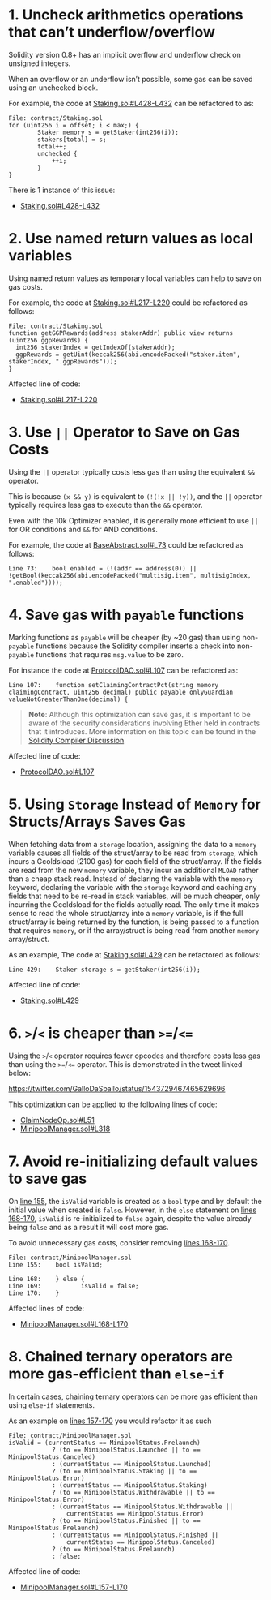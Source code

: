 # 1. Uncheck arithmetics operations that can’t underflow/overflow

Solidity version 0.8+ has an implicit overflow and underflow check on unsigned integers.

When an overflow or an underflow isn’t possible, some gas can be saved using an unchecked block.

For example, the code at [Staking.sol#L428-L432](https://github.com/code-423n4/2022-12-gogopool/blob/main/contracts/contract/Staking.sol#L428-L432) can be refactored to as:

```solidity
File: contract/Staking.sol
for (uint256 i = offset; i < max;) {
        Staker memory s = getStaker(int256(i));
        stakers[total] = s;
        total++;
        unchecked {
            ++i;
        }
}
```

There is 1 instance of this issue:

- [Staking.sol#L428-L432](https://github.com/code-423n4/2022-12-gogopool/blob/main/contracts/contract/Staking.sol#L428-L432)

# 2. Use named return values as local variables

Using named return values as temporary local variables can help to save on gas costs.

For example, the code at [Staking.sol#L217-L220](https://github.com/code-423n4/2022-12-gogopool/blob/main/contracts/contract/Staking.sol#L217-L220) could be refactored as follows:

```solidity
File: contract/Staking.sol
function getGGPRewards(address stakerAddr) public view returns (uint256 ggpRewards) {
  int256 stakerIndex = getIndexOf(stakerAddr);
  ggpRewards = getUint(keccak256(abi.encodePacked("staker.item", stakerIndex, ".ggpRewards")));
}
```

Affected line of code:

- [Staking.sol#L217-L220](https://github.com/code-423n4/2022-12-gogopool/blob/main/contracts/contract/Staking.sol#L217-L220)

# 3. Use `||` Operator to Save on Gas Costs

Using the `||` operator typically costs less gas than using the equivalent `&&` operator.

This is because `(x && y)` is equivalent to `(!(!x || !y))`, and the `||` operator typically requires less gas to execute than the `&&` operator.

Even with the 10k Optimizer enabled, it is generally more efficient to use `||` for OR conditions and `&&` for AND conditions.

For example, the code at [BaseAbstract.sol#L73](https://github.com/code-423n4/2022-12-gogopool/blob/main/contracts/contract/BaseAbstract.sol#L73) could be refactored as follows:

```solidity
Line 73:    bool enabled = (!(addr == address(0)) || !getBool(keccak256(abi.encodePacked("multisig.item", multisigIndex, ".enabled"))));
```

# 4. Save gas with `payable` functions

Marking functions as `payable` will be cheaper (by ~20 gas) than using non-`payable` functions because the Solidity compiler inserts a check into non-`payable` functions that requires `msg.value` to be zero.

For instance the code at [ProtocolDAO.sol#L107](https://github.com/code-423n4/2022-12-gogopool/blob/main/contracts/contract/ProtocolDAO.sol#L107) can be refactored as:

```solidity
Line 107:    function setClaimingContractPct(string memory claimingContract, uint256 decimal) public payable onlyGuardian valueNotGreaterThanOne(decimal) {
```

> **Note**: Although this optimization can save gas, it is important to be aware of the security considerations involving Ether held in contracts that it introduces.
  More information on this topic can be found in the [Solidity Compiler Discussion](https://github.com/ethereum/solidity/issues/12539).

Affected line of code:

- [ProtocolDAO.sol#L107](https://github.com/code-423n4/2022-12-gogopool/blob/main/contracts/contract/ProtocolDAO.sol#L107)

# 5. Using `Storage` Instead of `Memory` for Structs/Arrays Saves Gas

When fetching data from a `storage` location, assigning the data to a `memory` variable causes all fields of the struct/array to be read from `storage`, which incurs a Gcoldsload (2100 gas) for each field of the struct/array.
If the fields are read from the new `memory` variable, they incur an additional `MLOAD` rather than a cheap stack read. Instead of declaring the variable with the `memory` keyword, declaring the variable with the `storage` keyword and caching any fields that need to be re-read in stack variables, will be much cheaper, only incurring the Gcoldsload for the fields actually read. The only time it makes sense to read the whole struct/array into a `memory` variable, is if the full struct/array is being returned by the function, is being passed to a function that requires `memory`, or if the array/struct is being read from another `memory` array/struct.

As an example, The code at [Staking.sol#L429](https://github.com/code-423n4/2022-12-gogopool/blob/main/contracts/contract/Staking.sol#L429) can be refactored as follows:

```solidity
Line 429:    Staker storage s = getStaker(int256(i));
```

Affected line of code:

- [Staking.sol#L429](https://github.com/code-423n4/2022-12-gogopool/blob/main/contracts/contract/Staking.sol#L429)

# 6. `>`/`<` is cheaper than `>=`/`<=`

Using the `>`/`<` operator requires fewer opcodes and therefore costs less gas than using the `>=`/`<=` operator. This is demonstrated in the tweet linked below:

https://twitter.com/GalloDaSballo/status/1543729467465629696

This optimization can be applied to the following lines of code:

- [ClaimNodeOp.sol#L51](https://github.com/code-423n4/2022-12-gogopool/blob/main/contracts/contract/ClaimNodeOp.sol#L51)
- [MinipoolManager.sol#L318](https://github.com/code-423n4/2022-12-gogopool/blob/main/contracts/contract/MinipoolManager.sol#L318)

# 7. Avoid re-initializing default values to save gas

On [line 155](https://github.com/code-423n4/2022-12-gogopool/blob/aec9928d8bdce8a5a4efe45f54c39d4fc7313731/contracts/contract/MinipoolManager.sol#L155), the `isValid` variable is created as a `bool` type and by default the initial value when created is `false`. However, in the `else` statement on [lines 168-170](https://github.com/code-423n4/2022-12-gogopool/blob/aec9928d8bdce8a5a4efe45f54c39d4fc7313731/contracts/contract/MinipoolManager.sol#L168-L170), `isValid` is re-initialized to `false` again, despite the value already being `false` and as a result it will cost more gas.

To avoid unnecessary gas costs, consider removing [lines 168-170](https://github.com/code-423n4/2022-12-gogopool/blob/aec9928d8bdce8a5a4efe45f54c39d4fc7313731/contracts/contract/MinipoolManager.sol#L168-L170).

```solidity
File: contract/MinipoolManager.sol
Line 155:    bool isValid;

Line 168:    } else {
Line 169:           isValid = false;
Line 170:    }
```

Affected lines of code:

- [MinipoolManager.sol#L168-L170](https://github.com/code-423n4/2022-12-gogopool/blob/aec9928d8bdce8a5a4efe45f54c39d4fc7313731/contracts/contract/MinipoolManager.sol#L168-L170)

# 8. Chained ternary operators are more gas-efficient than `else`-`if`

In certain cases, chaining ternary operators can be more gas efficient than using `else`-`if` statements.

As an example on [lines 157-170](https://github.com/code-423n4/2022-12-gogopool/blob/aec9928d8bdce8a5a4efe45f54c39d4fc7313731/contracts/contract/MinipoolManager.sol#L157-L170) you would refactor it as such

```solidity
File: contract/MinipoolManager.sol
isValid = (currentStatus == MinipoolStatus.Prelaunch)
            ? (to == MinipoolStatus.Launched || to == MinipoolStatus.Canceled)
            : (currentStatus == MinipoolStatus.Launched)
            ? (to == MinipoolStatus.Staking || to == MinipoolStatus.Error)
            : (currentStatus == MinipoolStatus.Staking)
            ? (to == MinipoolStatus.Withdrawable || to == MinipoolStatus.Error)
            : (currentStatus == MinipoolStatus.Withdrawable ||
                currentStatus == MinipoolStatus.Error)
            ? (to == MinipoolStatus.Finished || to == MinipoolStatus.Prelaunch)
            : (currentStatus == MinipoolStatus.Finished ||
                currentStatus == MinipoolStatus.Canceled)
            ? (to == MinipoolStatus.Prelaunch)
            : false;
```

Affected line of code:

- [MinipoolManager.sol#L157-L170](https://github.com/code-423n4/2022-12-gogopool/blob/aec9928d8bdce8a5a4efe45f54c39d4fc7313731/contracts/contract/MinipoolManager.sol#L157-L170)